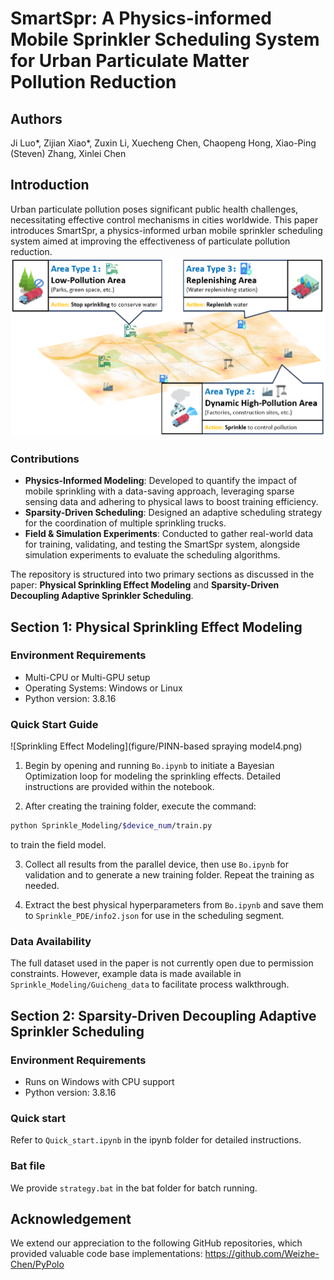 # SmartSpr: A Physics-informed Mobile Sprinkler Scheduling System for Urban Particulate Matter Pollution Reduction

## Authors
Ji Luo*, Zijian Xiao*, Zuxin Li, Xuecheng Chen, Chaopeng Hong, Xiao-Ping (Steven) Zhang, Xinlei Chen

## Introduction
Urban particulate pollution poses significant public health challenges, necessitating effective control mechanisms in cities worldwide. This paper introduces SmartSpr, a physics-informed urban mobile sprinkler scheduling system aimed at improving the effectiveness of particulate pollution reduction.
![SmartSpr](figure/scenario2.png)
### Contributions
- **Physics-Informed Modeling**: Developed to quantify the impact of mobile sprinkling with a data-saving approach, leveraging sparse sensing data and adhering to physical laws to boost training efficiency.
- **Sparsity-Driven Scheduling**: Designed an adaptive scheduling strategy for the coordination of multiple sprinkling trucks.
- **Field & Simulation Experiments**: Conducted to gather real-world data for training, validating, and testing the SmartSpr system, alongside simulation experiments to evaluate the scheduling algorithms.

The repository is structured into two primary sections as discussed in the paper: **Physical Sprinkling Effect Modeling** and **Sparsity-Driven Decoupling Adaptive Sprinkler Scheduling**.

## Section 1: Physical Sprinkling Effect Modeling

### Environment Requirements
- Multi-CPU or Multi-GPU setup
- Operating Systems: Windows or Linux
- Python version: 3.8.16

### Quick Start Guide
![Sprinkling Effect Modeling](figure/PINN-based spraying model4.png)
1. Begin by opening and running `Bo.ipynb` to initiate a Bayesian Optimization loop for modeling the sprinkling effects. Detailed instructions are provided within the notebook.

2. After creating the training folder, execute the command:
```bash
python Sprinkle_Modeling/$device_num/train.py
```
to train the field model.

3. Collect all results from the parallel device, then use `Bo.ipynb` for validation and to generate a new training folder. Repeat the training as needed.

4. Extract the best physical hyperparameters from `Bo.ipynb` and save them to `Sprinkle_PDE/info2.json` for use in the scheduling segment.

### Data Availability
The full dataset used in the paper is not currently open due to permission constraints. However, example data is made available in `Sprinkle_Modeling/Guicheng_data` to facilitate process walkthrough.

## Section 2: Sparsity-Driven Decoupling Adaptive Sprinkler Scheduling

### Environment Requirements
- Runs on Windows with CPU support
- Python version: 3.8.16

### Quick start
Refer to `Quick_start.ipynb` in the ipynb folder for detailed instructions.

### Bat file
We provide `strategy.bat` in the bat folder for batch running.

## Acknowledgement
We extend our appreciation to the following GitHub repositories, which provided valuable code base implementations:
https://github.com/Weizhe-Chen/PyPolo
